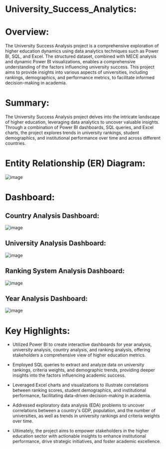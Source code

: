 # University_Success_Analytics:

# Overview:
The University Success Analysis project is a comprehensive exploration of higher education dynamics using data analytics techniques such as Power BI, SQL, and Excel. The structured dataset, combined with MECE analysis and dynamic Power BI visualizations, enables a comprehensive understanding of the factors influencing university success. This project aims to provide insights into various aspects of universities, including rankings, demographics, and performance metrics, to facilitate informed decision-making in academia.

# Summary:
The University Success Analysis project delves into the intricate landscape of higher education, leveraging data analytics to uncover valuable insights. Through a combination of Power BI dashboards, SQL queries, and Excel charts, the project explores trends in university rankings, student demographics, and institutional performance over time and across different countries.

# Entity Relationship (ER) Diagram:
![image](https://github.com/DA-Atharv/University_Success_Analysis/assets/159448408/58188e28-a79c-4019-81d7-8fc12d61cf1f)

# Dashboard:
## Country Analysis Dashboard:
![image](https://github.com/DA-Atharv/University_Success_Analysis/assets/159448408/8abd47a3-24d4-47cf-a7c3-66bf846c6718)

## University Analysis Dashboard:
![image](https://github.com/DA-Atharv/University_Success_Analysis/assets/159448408/4fdd0889-d1c7-4d2f-b6a8-14dcce5948b4)

## Ranking System Analysis Dashboard:
![image](https://github.com/DA-Atharv/University_Success_Analysis/assets/159448408/b058f3ce-3ef7-4ea2-ab25-9d1f3dddf79e)

## Year Analysis Dashboard:
![image](https://github.com/DA-Atharv/University_Success_Analysis/assets/159448408/40bc735b-566f-4d30-a631-7185339af1bf)

# Key Highlights:
+ Utilized Power BI to create interactive dashboards for year analysis, university analysis, country analysis, and ranking analysis, offering stakeholders a comprehensive view of higher education metrics.
  
+ Employed SQL queries to extract and analyze data on university rankings, criteria weights, and demographic trends, providing deeper insights into the factors influencing academic success.
  
+ Leveraged Excel charts and visualizations to illustrate correlations between ranking scores, student demographics, and institutional performance, facilitating data-driven decision-making in academia.
  
+ Addressed exploratory data analysis (EDA) problems to uncover correlations between a country's GDP, population, and the number of universities, as well as trends in university rankings and criteria weights over time.
  
+ Ultimately, the project aims to empower stakeholders in the higher education sector with actionable insights to enhance institutional performance, drive strategic initiatives, and foster academic excellence.
